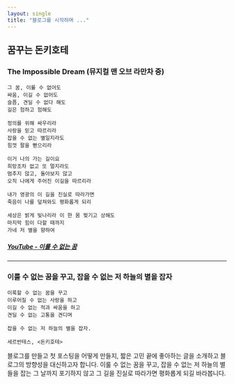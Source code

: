 ```yaml
---
layout: single
title: "블로그를 시작하며 ..."
---
```


## 꿈꾸는 돈키호테

### The Impossible Dream (뮤지컬 맨 오브 라만차 중)

    그 꿈, 이룰 수 없어도
    싸움, 이길 수 없어도
    슬픔, 견딜 수 없다 해도
    길은 험하고 험해도

    정의를 위해 싸우리라
    사랑을 믿고 따르리라
    잡을 수 없는 별일지라도
    힘껏 팔을 뻗으리라

    이거 나의 가는 길이요
    희망조차 없고 또 멀지라도
    멈추지 않고, 돌아보지 않고
    오직 나에게 주어진 이길을 따르리라

    내가 영광의 이 길을 진실로 따라가면
    죽음이 나를 덮쳐와도 평화롭게 되리

    세상은 밝게 빛나리라 이 한 몸 찢기고 상해도
    마지막 힘이 다할 때까지
    가네 저 별을 향하여

##### [YouTube - 이룰 수 없는 꿈](https://www.youtube.com/watch?v=k0CIoqRq0OI, "YouTube link")

***

### 이룰 수 없는 꿈을 꾸고, 잡을 수 없는 저 하늘의 별을 잡자

    이룩할 수 없는 꿈을 꾸고
    이루어질 수 없는 사랑을 하고
    이길 수 없는 적과 싸움을 하고
    견딜 수 없는 고통을 견디며

    잡을 수 없는 저 하늘의 별을 잡자.

    세르반테스, <돈키호테>

블로그를 만들고 첫 포스팅을 어떻게 만들지, 짧은 고민 끝에 좋아하는 글을 소개하고 블로그의 방향성을 대신하고자 합니다. 이룰 수 없는 꿈을 꾸고, 잡을 수 없는 저 하늘의 별들을 잡는 그 날까지 포기하지 않고 그 길을 진실로 따라가면 평화롭게 되길 바라봅니다.

